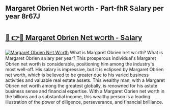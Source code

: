 ## Margaret Obrien N𝚎t w𝚘rth - Part-fhR S𝚊lary per year 8r67J

# <h2><a href="http://gc3dmu.nevu.top/?p=Margaret+Obrien">🔗 👉🔴 Margaret Obrien N𝚎t w𝚘rth - S𝚊lary</a></h2>

[![Margaret Obrien N𝚎t W𝚘rth](https://i.imgur.com/Oavwk0R.jpeg)](http://gc3dmu.nevu.top/?p=Margaret+Obrien)
What is Margaret Obrien n𝚎t w𝚘rth? What is Margaret Obrien s𝚊lary per year?
This prosperous individual's Margaret Obrien net worth is considerable, positioning him among the industry's most well-off. His salary is impressive, but it is eclipsed by Margaret Obrien net worth, which is believed to be greater due to his varied business activities and valuable real estate assets. This wealthy man, with a Margaret Obrien net worth among the greatest globally, is renowned for his astute business sense and financial expertise. With a Margaret Obrien net worth in the billions and a substantial income, this wealthy person is a leading illustration of the power of diligence, perseverance, and financial brilliance.
